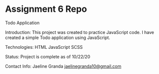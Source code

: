 Assignment 6 Repo
=================
Todo Application

Introduction: This project was created to practice JavaScript code. I have created a simple Todo application using JavaScript. 

Technologies:
HTML
JavaScript
SCSS

Status: Project is complete as of 10/22/20

Contact Info:
Jaeline Granda
jaelinegranda10@gmail.com
